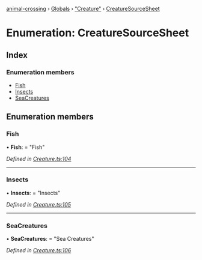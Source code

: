 [animal-crossing](../README.md) › [Globals](../globals.md) › ["Creature"](../modules/_creature_.md) › [CreatureSourceSheet](_creature_.creaturesourcesheet.md)

# Enumeration: CreatureSourceSheet

## Index

### Enumeration members

* [Fish](_creature_.creaturesourcesheet.md#fish)
* [Insects](_creature_.creaturesourcesheet.md#insects)
* [SeaCreatures](_creature_.creaturesourcesheet.md#seacreatures)

## Enumeration members

###  Fish

• **Fish**: = "Fish"

*Defined in [Creature.ts:104](https://github.com/Norviah/animal-crossing/blob/8493ef6/module/types/Creature.ts#L104)*

___

###  Insects

• **Insects**: = "Insects"

*Defined in [Creature.ts:105](https://github.com/Norviah/animal-crossing/blob/8493ef6/module/types/Creature.ts#L105)*

___

###  SeaCreatures

• **SeaCreatures**: = "Sea Creatures"

*Defined in [Creature.ts:106](https://github.com/Norviah/animal-crossing/blob/8493ef6/module/types/Creature.ts#L106)*
